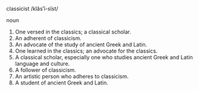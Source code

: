 classicist
/klăs′ĭ-sĭst/

noun
1. One versed in the classics; a classical scholar.
2. An adherent of classicism.
3. An advocate of the study of ancient Greek and Latin.
4. One learned in the classics; an advocate for the classics.
5. A classical scholar, especially one who studies ancient Greek and Latin language and culture.
6. A follower of classicism.
7. An artistic person who adheres to classicism.
8. A student of ancient Greek and Latin.
